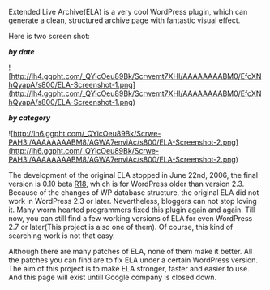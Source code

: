 Extended Live Archive(ELA) is a very cool WordPress plugin, which can generate a clean, structured archive page with fantastic visual effect.

Here is two screen shot:

_**by date**_

![http://lh4.ggpht.com/_QYicOeu89Bk/Scrwemt7XHI/AAAAAAAABM0/EfcXNhQyapA/s800/ELA-Screenshot-1.png](http://lh4.ggpht.com/_QYicOeu89Bk/Scrwemt7XHI/AAAAAAAABM0/EfcXNhQyapA/s800/ELA-Screenshot-1.png)

_**by category**_

![http://lh6.ggpht.com/_QYicOeu89Bk/Scrwe-PAH3I/AAAAAAAABM8/AGWA7enviAc/s800/ELA-Screenshot-2.png](http://lh6.ggpht.com/_QYicOeu89Bk/Scrwe-PAH3I/AAAAAAAABM8/AGWA7enviAc/s800/ELA-Screenshot-2.png)

The development of the original ELA stopped in June 22nd, 2006, the final version is 0.10 beta [R18](https://code.google.com/p/extended-live-archive/source/detail?r=18), which is for WordPress older than version 2.3. Because of the changes of WP database structure, the original ELA did not work in WordPress 2.3 or later. Nevertheless, bloggers can not stop loving it. Many worm hearted programmers fixed this plugin again and again. Till now, you can still find a few working versions of ELA for even WordPress 2.7 or later(This project is also one of them). Of course, this kind of searching work is not that easy.

Although there are many patches of ELA, none of them make it better. All the patches you can find are to fix ELA under a certain WordPress version. The aim of this project is to make ELA stronger, faster and easier to use. And this page will exist untill Google company is closed down.